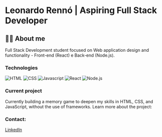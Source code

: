 # Leonardo Rennó | Aspiring Full Stack Developer 
## 🏳️‍🌈 About me
Full Stack Development student focused on Web application design and functionality - Front-end (React) e Back-end (Node.js).
### Technologies

![HTML](https://img.shields.io/badge/-HTML-000?style=flat&logo=html5)
![CSS](https://img.shields.io/badge/-CSS-000?style=flat&logo=css)
![Javascript](https://img.shields.io/badge/-Javascript-000?style=flat&logo=javascript)
![React](https://img.shields.io/badge/-React-000?style=flat&logo=react)
![Node.js](https://img.shields.io/badge/-Node.js-000?style=flat&logo=node.js)

### Current project
Currently building a memory game to deepen my skills in HTML, CSS, and JavaScript, without the use of frameworks. Learn more about the project:

### Contact:
[LinkedIn](https://www.linkedin.com/in/leorenno/)
